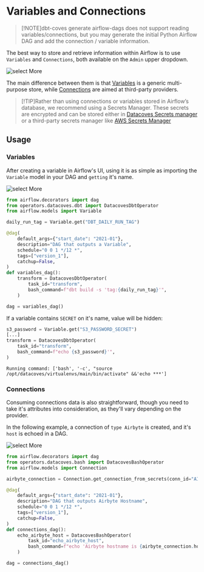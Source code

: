 # Variables and Connections

>[!NOTE]dbt-coves generate airflow-dags does not support reading variables/connections, but you may generate the initial Python Airflow DAG and add the connection / variable information.

The best way to store and retrieve information within Airflow is to use `Variables` and `Connections`, both available on the `Admin` upper dropdown.

![select More](./assets/variables_connections_ui.png)

The main difference between them is that [Variables](https://airflow.apache.org/docs/apache-airflow/2.3.1/howto/variable.html) is a generic multi-purpose store, while [Connections](https://airflow.apache.org/docs/apache-airflow/2.3.1/howto/connection.html) are aimed at third-party providers.

>[!TIP]Rather than using connections or variables stored in Airflow’s database, we recommend using a Secrets Manager. These secrets are encrypted and can be stored either in [Datacoves Secrets manager](/how-tos/airflow/use-datacoves-secrets-manager.md) or a third-party secrets manager like [AWS Secrets Manager](/how-tos/airflow/use-aws-secrets-manager)

## Usage

### Variables

After creating a variable in Airflow's UI, using it is as simple as importing the `Variable` model in your DAG and `getting` it's name.

![select More](./assets/variable_creation.png)

```python
from airflow.decorators import dag
from operators.datacoves.dbt import DatacovesDbtOperator
from airflow.models import Variable

daily_run_tag = Variable.get("DBT_DAILY_RUN_TAG")

@dag(
    default_args={"start_date": "2021-01"},
    description="DAG that outputs a Variable",
    schedule="0 0 1 */12 *",
    tags=["version_1"],
    catchup=False,
)
def variables_dag():
    transform = DatacovesDbtOperator(
        task_id="transform",
        bash_command=f"dbt build -s 'tag:{daily_run_tag}'",
    )

dag = variables_dag()
```

If a variable contains `SECRET` on it's name, value will be hidden:

```python
s3_password = Variable.get("S3_PASSWORD_SECRET")
[...]
transform = DatacovesDbtOperator(
    task_id="transform",
    bash_command=f"echo {s3_password}'",
)
```

```shell
Running command: ['bash', '-c', "source /opt/datacoves/virtualenvs/main/bin/activate" &&'echo ***']

```

### Connections

Consuming connections data is also straightforward, though you need to take it's attributes into consideration, as they'll vary depending on the provider.

In the following example, a connection of `type Airbyte` is created, and it's `host` is echoed in a DAG.

![select More](./assets/connection_creation.png)

```python
from airflow.decorators import dag
from operators.datacoves.bash import DatacovesBashOperator
from airflow.models import Connection

airbyte_connection = Connection.get_connection_from_secrets(conn_id="AIRBYTE_CONNECTION")

@dag(
    default_args={"start_date": "2021-01"},
    description="DAG that outputs Airbyte Hostname",
    schedule="0 0 1 */12 *",
    tags=["version_1"],
    catchup=False,
)
def connections_dag():
    echo_airbyte_host = DatacovesBashOperator(
        task_id="echo_airbyte_host",
        bash_command=f"echo 'Airbyte hostname is {airbyte_connection.host}'",
    )

dag = connections_dag()
```
